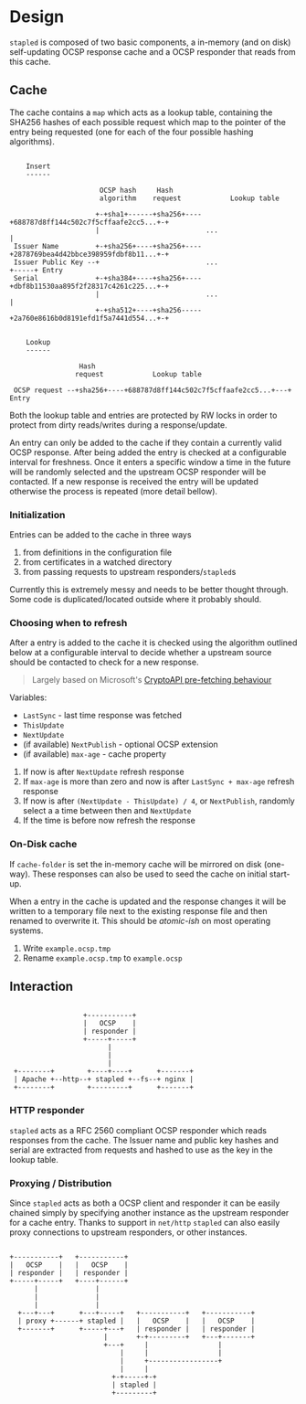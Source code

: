 # Design

`stapled` is composed of two basic components, a in-memory
(and on disk) self-updating OCSP response cache and a OCSP
responder that reads from this cache.

## Cache

The cache contains a `map` which acts as a lookup table,
containing the SHA256 hashes of each possible request which
map to the pointer of the entry being requested (one for
each of the four possible hashing algorithms).

```

    Insert
    ------

                      OCSP hash     Hash
                      algorithm    request            Lookup table

                     +-+sha1+------+sha256+----+688787d8ff144c502c7f5cffaafe2cc5...+-+
                     |                          ...                                  |
 Issuer Name         +-+sha256+----+sha256+----+2878769bea4d42bbce398959fdbf8b11...+-+
 Issuer Public Key --+                          ...                                  +-----+ Entry
 Serial              +-+sha384+----+sha256+----+dbf8b11530aa895f2f28317c4261c225...+-+
                     |                          ...                                  |
                     +-+sha512+----+sha256-----+2a760e8616b0d8191efd1f5a7441d554...+-+


    Lookup
    ------

                 Hash
                request            Lookup table

 OCSP request --+sha256+----+688787d8ff144c502c7f5cffaafe2cc5...+---+ Entry

```

Both the lookup table and entries are protected by RW locks in
order to protect from dirty reads/writes during a response/update.

An entry can only be added to the cache if they contain a
currently valid OCSP response. After being added the entry
is checked at a configurable interval for freshness. Once
it enters a specific window a time in the future will be
randomly selected and the upstream OCSP responder will be
contacted. If a new response is received the entry will be
updated otherwise the process is repeated (more detail
bellow).

### Initialization

Entries can be added to the cache in three ways

1. from definitions in the configuration file
2. from certificates in a watched directory
3. from passing requests to upstream responders/`stapled`s

Currently this is extremely messy and needs to be better
thought through. Some code is duplicated/located outside
where it probably should.

### Choosing when to refresh

After a entry is added to the cache it is checked using the
algorithm outlined below at a configurable interval to decide
whether a upstream source should be contacted to check for a new
response.

> Largely based on Microsoft's [CryptoAPI pre-fetching behaviour](https://technet.microsoft.com/en-us/library/ee619723(v=ws.10).aspx)

Variables:
* `LastSync` - last time response was fetched
* `ThisUpdate`
* `NextUpdate`
* (if available) `NextPublish` - optional OCSP extension
* (if available) `max-age` - cache property

1. If now is after `NextUpdate` refresh response
2. If `max-age` is more than zero and now is after `LastSync + max-age`
   refresh response
3. If now is after `(NextUpdate - ThisUpdate) / 4`, or `NextPublish`,
   randomly select a a time between then and `NextUpdate`
4. If the time is before now refresh the response

### On-Disk cache

If `cache-folder` is set the in-memory cache will be mirrored
on disk (one-way). These responses can also be used to seed
the cache on initial start-up.

When a entry in the cache is updated and the response changes
it will be written to a temporary file next to the existing
response file and then renamed to overwrite it. This should
be *atomic-ish* on most operating systems.

1. Write `example.ocsp.tmp`
2. Rename `example.ocsp.tmp` to `example.ocsp`

## Interaction

```

                  +-----------+
                  |   OCSP    |
                  | responder |
                  +-----+-----+
                        |
                        |
                        |
 +--------+        +----+----+      +-------+
 | Apache +--http--+ stapled +--fs--+ nginx |
 +--------+        +---------+      +-------+

```

### HTTP responder

`stapled` acts as a RFC 2560 compliant OCSP responder which
reads responses from the cache. The Issuer name and public
key hashes and serial are extracted from requests and hashed
to use as the key in the lookup table.

### Proxying / Distribution

Since `stapled` acts as both a OCSP client and responder it can be
easily chained simply by specifying another instance as the upstream
responder for a cache entry. Thanks to support in `net/http` `stapled`
can also easily proxy connections to upstream responders, or other
instances.

```

+-----------+   +-----------+
|   OCSP    |   |   OCSP    |
| responder |   | responder |
+-----+-----+   +----+------+
      |              |
      |              |
      |              |
  +---+---+      +---+-----+   +-----------+   +-----------+
  | proxy +------+ stapled |   |   OCSP    |   |   OCSP    |
  +-------+      +-----+---+   | responder |   | responder |
                       |       +-+---------+   +---+-------+
                       +---+     |                 |
                           |     |                 |
                           |     +-----------------+
                           |     |
                         +-+-----+-+
                         | stapled |
                         +---------+

```
